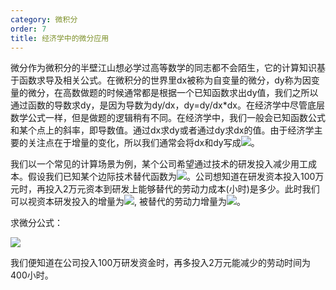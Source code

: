 ```yaml
---
category: 微积分
order: 7
title: 经济学中的微分应用
---
```


微分作为微积分的半壁江山想必学过高等数学的同志都不会陌生，它的计算知识基于函数求导及相关公式。在微积分的世界里dx被称为自变量的微分，dy称为因变量的微分，在高数做题的时候通常都是根据一个已知函数求出dy值，我们之所以通过函数的导数求dy，是因为导数为dy/dx，dy=dy/dx*dx。在经济学中尽管底层数学公式一样，但是做题的逻辑稍有不同。在经济学中，我们一般会已知函数公式和某个点上的斜率，即导数值。通过dx求dy或者通过dy求dx的值。由于经济学主要的关注点在于增量的变化，所以我们通常会将dx和dy写成![](https://latex.codecogs.com/svg.latex?\Delta_x,\Delta_y)。

我们以一个常见的计算场景为例，某个公司希望通过技术的研发投入减少用工成本。假设我们已知某个边际技术替代函数为![](https://latex.codecogs.com/svg.latex?y=x^2)。公司想知道在研发资本投入100万元时，再投入2万元资本到研发上能够替代的劳动力成本(小时)是多少。此时我们可以视资本研发投入的增量为![](https://latex.codecogs.com/svg.latex?\Delta_x=-2), 被替代的劳动力增量为![](https://latex.codecogs.com/svg.latex?\Delta_y)。

求微分公式：

![](https://latex.codecogs.com/svg.latex?\Delta_y=(x^2)'|_{x=100}\Delta_x=200*(-2)=-400)

我们便知道在公司投入100万研发资金时，再多投入2万元能减少的劳动时间为400小时。